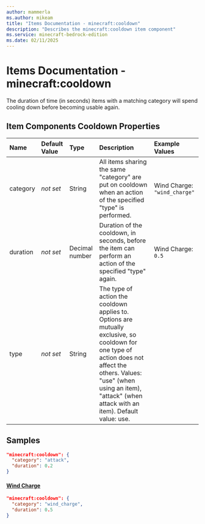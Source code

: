 ```yaml
---
author: mammerla
ms.author: mikeam
title: "Items Documentation - minecraft:cooldown"
description: "Describes the minecraft:cooldown item component"
ms.service: minecraft-bedrock-edition
ms.date: 02/11/2025 
---
```


# Items Documentation - minecraft:cooldown

The duration of time (in seconds) items with a matching category will spend cooling down before becoming usable again.


## Item Components Cooldown Properties

|Name       |Default Value |Type |Description |Example Values |
|:----------|:-------------|:----|:-----------|:------------- |
| category | *not set* | String | All items sharing the same "category" are put on cooldown when an action of the specified "type" is performed. | Wind Charge: `"wind_charge"` | 
| duration | *not set* | Decimal number | Duration of the cooldown, in seconds, before the item can perform an action of the specified "type" again. | Wind Charge: `0.5` | 
| type | *not set* | String | The type of action the cooldown applies to. Options are mutually exclusive, so cooldown for one type of action does not affect the others. Values: "use" (when using an item), "attack" (when attack with an item). Default value: use. |  | 

## Samples


```json
"minecraft:cooldown": {
  "category": "attack",
  "duration": 0.2
}
```

#### [Wind Charge](https://github.com/Mojang/bedrock-samples/tree/preview/behavior_pack/items/wind_charge.json)


```json
"minecraft:cooldown": {
  "category": "wind_charge",
  "duration": 0.5
}
```
